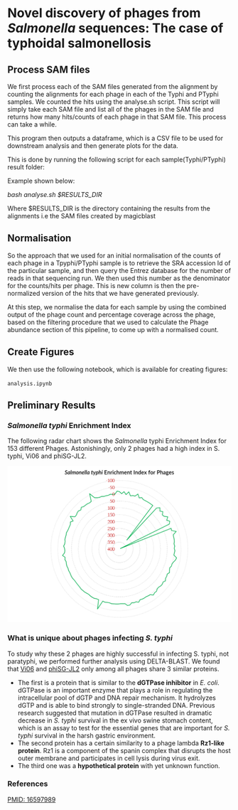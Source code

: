 # Novel discovery of phages from *Salmonella* sequences: The case of typhoidal salmonellosis

## Process SAM files
We first process each of the SAM files generated from the alignment by counting the alignments for each phage in each of the Typhi and PTyphi samples. We counted the hits using the analyse.sh script. This script will simply take each SAM file and list all of the phages in the SAM file and returns how many hits/counts of each phage in that SAM file. This process can take a while.

This program then outputs a dataframe, which is a CSV file to be used for downstream analysis and then generate plots for the data.

This is done by running the following script for each sample(Typhi/PTyphi) result folder:

Example shown below:

<i>bash analyse.sh $RESULTS_DIR</i>


Where $RESULTS_DIR is the directory containing the results from the alignments i.e the SAM files created by magicblast

## Normalisation
So the approach that we used for an initial normalisation of the counts of each phage in a Tpyphi/PTyphi sample is to retrieve the SRA accession Id of the particular sample, and then query the Entrez database for the number of reads in that sequencing run. We then used this number as the denominator for the counts/hits per phage. This is new column is then the pre-normalized version of the hits that we have generated previously.

At this step, we normalise the data for each sample by using the combined output of the phage count and percentage coverage across the phage, based on the filtering procedure that we used to calculate the Phage abundance section of this pipeline, to come up with a normalised count.

## Create Figures
We then use the following notebook, which is available for creating figures:  

`analysis.ipynb`

## Preliminary Results

### *Salmonella typhi* Enrichment Index
The following radar chart shows the *Salmonella* typhi Enrichment Index for 153 different Phages. Astonishingly, only 2 phages had a high index in S. typhi, Vi06 and phiSG-JL2.

<img src="./STEIP.png">

### What is unique about phages infecting *S. typhi*
To study why these 2 phages are highly successful in infecting S. typhi, not paratyphi, we performed further analysis using DELTA-BLAST. We found that [Vi06](https://www.ncbi.nlm.nih.gov/nuccore/NC_015271.1/) and [phiSG-JL2](https://www.ncbi.nlm.nih.gov/nuccore/NC_010807.1) only among all phages share 3 similar proteins.  
  * The first is a protein that is similar to the **dGTPase inhibitor** in *E. coli*. dGTPase is an important enzyme that plays a role in regulating the intracellular pool of dGTP and DNA repair mechanism. It hydrolyzes dGTP and is able to bind strongly to single-stranded DNA. Previous research suggested that mutation in dGTPase resulted in dramatic decrease in *S. typhi* survival in the ex vivo swine stomach content, which is an assay to test for the essential genes that are important for *S. typhi* survival in the harsh gastric environment.
  * The second protein has a certain similarity to a phage lambda **Rz1-like protein**. Rz1 is a component of the spanin complex that disrupts the host outer membrane and participates in cell lysis during virus exit.
  * The third one was a **hypothetical protein** with yet unknown function.



### References
[PMID: 16597989](https://www.ncbi.nlm.nih.gov/pubmed/?term=16597989)
